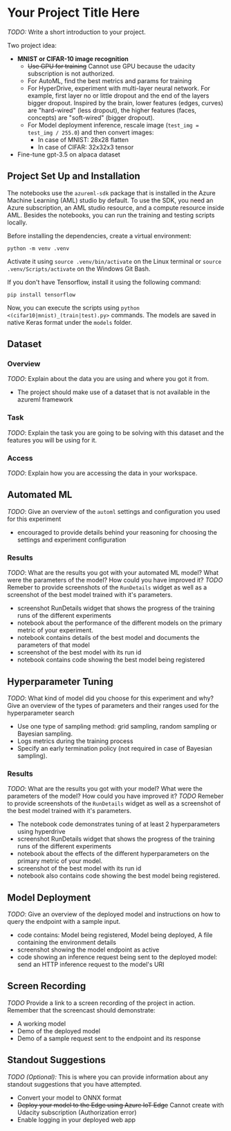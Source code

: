 # Your Project Title Here

*TODO:* Write a short introduction to your project.

Two project idea:
- **MNIST or CIFAR-10 image recognition**
  - ~~Use GPU for training~~ Cannot use GPU because the udacity subscription is not authorized.
  - For AutoML, find the best metrics and params for training
  - For HyperDrive, experiment with multi-layer neural network. For example, first layer no or little dropout and the end of the layers bigger dropout. Inspired by the brain, lower features (edges, curves) are "hard-wired" (less dropout), the higher features (faces, concepts) are "soft-wired" (bigger dropout).
  - For Model deployment inference, rescale image (`test_img = test_img / 255.0`) and then convert images:
    - In case of MNIST: 28x28 flatten
    - In case of CIFAR: 32x32x3 tensor
- Fine-tune gpt-3.5 on alpaca dataset

## Project Set Up and Installation

The notebooks use the `azureml-sdk` package that is installed in the Azure Machine Learning (AML) studio by default. To use the SDK, you need an Azure subscription, an AML studio resource, and a compute resource inside AML. Besides the notebooks, you can run the training and testing scripts locally.

Before installing the dependencies, create a virtual environment:
```
python -m venv .venv
```

Activate it using `source .venv/bin/activate` on the Linux terminal or `source .venv/Scripts/activate` on the Windows Git Bash.

If you don't have Tensorflow, install it using the following command:
```
pip install tensorflow
```

Now, you can execute the scripts using `python <(cifar10|mnist)_(train|test).py>` commands. The models are saved in native Keras format under the `models` folder.

## Dataset

### Overview
*TODO*: Explain about the data you are using and where you got it from.

- The project should make use of a dataset that is not available in the azureml framework

### Task
*TODO*: Explain the task you are going to be solving with this dataset and the features you will be using for it.

### Access
*TODO*: Explain how you are accessing the data in your workspace.

## Automated ML
*TODO*: Give an overview of the `automl` settings and configuration you used for this experiment

- encouraged to provide details behind your reasoning for choosing the settings and experiment configuration

### Results
*TODO*: What are the results you got with your automated ML model? What were the parameters of the model? How could you have improved it?
*TODO* Remeber to provide screenshots of the `RunDetails` widget as well as a screenshot of the best model trained with it's parameters.

- screenshot RunDetails widget that shows the progress of the training runs of the different experiments
- notebook about the performance of the different models on the primary metric of your experiment.
- notebook contains details of the best model and documents the parameters of that model
- screenshot of the best model with its run id
- notebook contains code showing the best model being registered

## Hyperparameter Tuning
*TODO*: What kind of model did you choose for this experiment and why? Give an overview of the types of parameters and their ranges used for the hyperparameter search

- Use one type of sampling method: grid sampling, random sampling or Bayesian sampling.
- Logs metrics during the training process
- Specify an early termination policy (not required in case of Bayesian sampling).

### Results
*TODO*: What are the results you got with your model? What were the parameters of the model? How could you have improved it?
*TODO* Remeber to provide screenshots of the `RunDetails` widget as well as a screenshot of the best model trained with it's parameters.

- The notebook code demonstrates tuning of at least 2 hyperparameters using hyperdrive
- screenshot RunDetails widget that shows the progress of the training runs of the different experiments
- notebook about the effects of the different hyperparameters on the primary metric of your model.
- screenshot of the best model with its run id
- notebook also contains code showing the best model being registered.

## Model Deployment
*TODO*: Give an overview of the deployed model and instructions on how to query the endpoint with a sample input.

- code contains: Model being registered, Model being deployed, A file containing the environment details
- screenshot showing the model endpoint as active
- code showing an inference request being sent to the deployed model: send an HTTP inference request to the model's URI

## Screen Recording
*TODO* Provide a link to a screen recording of the project in action. Remember that the screencast should demonstrate:
- A working model
- Demo of the deployed model
- Demo of a sample request sent to the endpoint and its response

## Standout Suggestions
*TODO (Optional):* This is where you can provide information about any standout suggestions that you have attempted.

- Convert your model to ONNX format
- ~~Deploy your model to the Edge using Azure IoT Edge~~ Cannot create with Udacity subscription (Authorization error)
- Enable logging in your deployed web app

